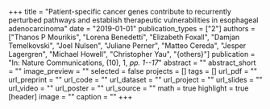 +++
title = "Patient-specific cancer genes contribute to recurrently perturbed pathways and establish therapeutic vulnerabilities in esophageal adenocarcinoma"
date = "2019-01-01"
publication_types = ["2"]
authors = ["Thanos P Mourikis", "Lorena Benedetti", "Elizabeth Foxall", "Damjan Temelkovski", "Joel Nulsen", "Juliane Perner", "Matteo Cereda", "Jesper Lagergren", "Michael Howell", "Christopher Yau", "{others}"]
publication = "In: Nature Communications, (10), 1, _pp. 1--17_"
abstract = ""
abstract_short = ""
image_preview = ""
selected = false
projects = []
tags = []
url_pdf = ""
url_preprint = ""
url_code = ""
url_dataset = ""
url_project = ""
url_slides = ""
url_video = ""
url_poster = ""
url_source = ""
math = true
highlight = true
[header]
image = ""
caption = ""
+++
